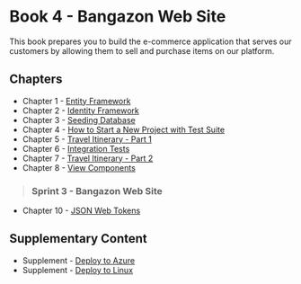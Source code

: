 # Book 4 - Bangazon Web Site

This book prepares you to build the e-commerce application that serves our customers by allowing them to sell and purchase items on our platform.

## Chapters

* Chapter 1 - [Entity Framework](./chapters/EF_INTRO.md)
* Chapter 2 - [Identity Framework](./chapters/ASPNET_IDENTITY_INTRO.md)
* Chapter 3 - [Seeding Database](./chapters/EF_SEEDING.md)
* Chapter 4 - [How to Start a New Project with Test Suite](./chapters/PROJECT_WITH_TESTING_INIT.md)
* Chapter 5 - [Travel Itinerary - Part 1](./chapters/TRAVEL_EF_IF.md)
* Chapter 6 - [Integration Tests](./chapters/XUNIT_FORMS.md)
* Chapter 7 - [Travel Itinerary - Part 2](./chapters/TRAVEL_TESTING_DATA.md)
* Chapter 8 - [View Components](./chapters/VIEW_COMPONENTS.md)


> ### __Sprint 3__ - Bangazon Web Site

* Chapter 10 - [JSON Web Tokens](./chapters/JWT.md)

## Supplementary Content

* Supplement - [Deploy to Azure](./chapters/AZURE_DEPLOY.md)
* Supplement - [Deploy to Linux](./chapters/LINUX_DEPLOY.md)
